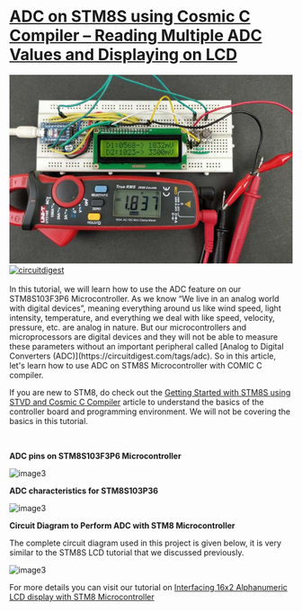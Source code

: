 # [ADC on STM8S using Cosmic C Compiler – Reading Multiple ADC Values and Displaying on LCD](https://circuitdigest.com/microcontroller-projects/adc-on-stm8s-using-c-compiler-reading-multiple-adc-values-and-displaying-on-lcd)

<img src="https://github.com/Circuit-Digest/STM8S103F3P6_Cosmic_C_Tutorial/blob/master/IMAGES/T5_ADC_on_STM8S_using_Cosmic_C_Compiler.jpg" alt="image3" title="image3">

<br>
<a href="https://circuitdigest.com/microcontroller-projects/adc-on-stm8s-using-c-compiler-reading-multiple-adc-values-and-displaying-on-lcd"><img src="https://img.shields.io/static/v1?label=&labelColor=505050&message=ADC ON STM8S USING COSMIC C COMPILER CIRCUIT DIGEST&color=%230076D6&style=social&logo=google-chrome&logoColor=%230076D6" alt="circuitdigest"/></a>
<br>
<br>
In this tutorial, we will learn how to use the ADC feature on our STM8S103F3P6 Microcontroller. As we know “We live in an analog world with digital devices”, meaning everything around us like wind speed, light intensity, temperature, and everything we deal with like speed, velocity, pressure, etc. are analog in nature. But our microcontrollers and microprocessors are digital devices and they will not be able to measure these parameters without an important peripheral called [Analog to Digital Converters (ADC)](https://circuitdigest.com/tags/adc). So in this article, let's learn how to use ADC on STM8S Microcontroller with COMIC C compiler.

If you are new to STM8, do check out the [Getting Started with STM8S using STVD and Cosmic C Compiler](https://circuitdigest.com/microcontroller-projects/getting-started-with-stm8s-using-stvd-and-cosmic-c-compiler) article to understand the basics of the controller board and programming environment. We will not be covering the basics in this tutorial.


<br>

**ADC pins on STM8S103F3P6 Microcontroller**


<img src="https://circuitdigest.com/sites/default/files/inlineimages/u3/ADC-on-STM8S103F3P6.png" alt="image3" title="image3">

<br>

**ADC characteristics for STM8S103P36**


<img src="https://circuitdigest.com/sites/default/files/inlineimages/u2/ADC-Characteristics.png" alt="image3" title="image3">


**Circuit Diagram to Perform ADC with STM8 Microcontroller**

The complete circuit diagram used in this project is given below, it is very similar to the STM8S LCD tutorial that we discussed previously.

<img src="https://circuitdigest.com/sites/default/files/circuitdiagram_mic/ADC-on-STM8S-Microcontroller-Circuit.png" alt="image3" title="image3">



For more details you can visit our tutorial on [Interfacing 16x2 Alphanumeric LCD display with STM8 Microcontroller](https://circuitdigest.com/microcontroller-projects/interfacing-16x2-lcd-display-with-stm8-microcontroller)
